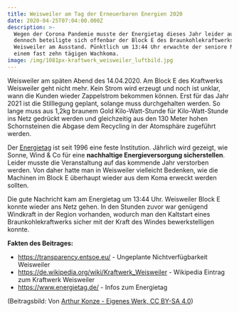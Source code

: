 ```yaml
---
title: Weisweiler am Tag der Erneuerbaren Energien 2020
date: 2020-04-25T07:04:00.000Z
description: >-
  Wegen der Corona Pandemie musste der Energietag dieses Jahr leider ausfallen,
  dennoch beteiligte sich offenbar der Block E des Braunkohlekraftwerks
  Weisweiler am Ausstand. Pünktlich um 13:44 Uhr erwachte der seniore Meiler aus
  einem fast zehn tägigen Wachkoma.
image: /img/1081px-kraftwerk_weisweiler_luftbild.jpg
---
```

Weisweiler am späten Abend des 14.04.2020. Am Block E des Kraftwerks Weisweiler geht nicht mehr. Kein Strom wird erzeugt und noch ist unklar, wann die Kunden wieder Zappelstrom bekommen können. Erst für das Jahr 2021 ist die Stilllegung geplant, solange muss durchgehalten werden. So lange muss aus 1,2kg braunem Gold Kilo-Watt-Stunde für Kilo-Watt-Stunde ins Netz gedrückt werden und gleichzeitig aus den 130 Meter hohen Schornsteinen die Abgase dem Recycling in der Atomsphäre zugeführt werden.

Der [Energietag](https://www.energietag.de/) ist seit 1996 eine feste Institution. Jährlich wird gezeigt, wie Sonne, Wind & Co für eine **nachhaltige Energieversorgung sicherstellen**. Leider musste die Veranstaltung auf das kommende Jahr verstorben werden. Von daher hatte man in Weisweiler vielleicht Bedenken, wie die Machinen im Block E überhaupt wieder aus dem Koma erweckt werden sollten.

Die gute Nachricht kam am Energietag um 13:44 Uhr. Weisweiler Block E konnte wieder ans Netz gehen. In den Stunden zuvor war genügend Windkraft in der Region vorhanden, wodurch man den Kaltstart eines Braunkohlekraftwerks sicher mit der Kraft des Windes bewerkstelligen konnte.

**Fakten des Beitrages:**

* <https://transparency.entsoe.eu/> - Ungeplante Nichtverfügbarkeit Weisweiler
* <https://de.wikipedia.org/wiki/Kraftwerk_Weisweiler> - Wikipedia Eintrag zum Kraftwerk Weisweiler
* <https://www.energietag.de/> - Infos zum Energietag

(Beitragsbild: Von [Arthur Konze - Eigenes Werk, CC BY-SA 4.0](https://commons.wikimedia.org/w/index.php?curid=73229890))
